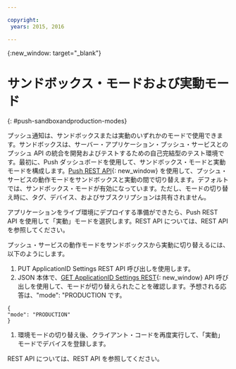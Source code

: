 ```yaml
---

copyright:
 years: 2015, 2016

---
```


{:new_window: target="_blank"}
# サンドボックス・モードおよび実動モード

{: #push-sandboxandproduction-modes}

プッシュ通知は、サンドボックスまたは実動のいずれかのモードで使用できます。サンドボックスは、サーバー・アプリケーション・プッシュ・サービスとのプッシュ API の統合を開発およびテストするための自己完結型のテスト環境です。最初に、Push ダッシュボードを使用して、サンドボックス・モードと実動モードを構成します。[Push REST API](https://mobile.{DomainName}/imfpushrestapidocs/){: new_window} を使用して、プッシュ・サービスの動作モードをサンドボックスと実動の間で切り替えます。デフォルトでは、サンドボックス・モードが有効になっています。ただし、モードの切り替え時に、タグ、デバイス、およびサブスクリプションは共有されません。


アプリケーションをライブ環境にデプロイする準備ができたら、Push REST API を使用して「実動」モードを選択します。REST API については、REST API を参照してください。

プッシュ・サービスの動作モードをサンドボックスから実動に切り替えるには、以下のようにします。

1. PUT ApplicationID Settings REST API 呼び出しを使用します。
2. JSON 本体で、[GET ApplicationID Settings REST](https://mobile.{DomainName}/imfpushrestapidocs/){: new_window} API 呼び出しを使用して、モードが切り替えられたことを確認します。予想される応答は、"mode": "PRODUCTION です。
 
 ```
 { 
 "mode": "PRODUCTION"
 }
 ```
1. 環境モードの切り替え後、クライアント・コードを再度実行して、「実動」モードでデバイスを登録します。

REST API については、REST API を参照してください。
